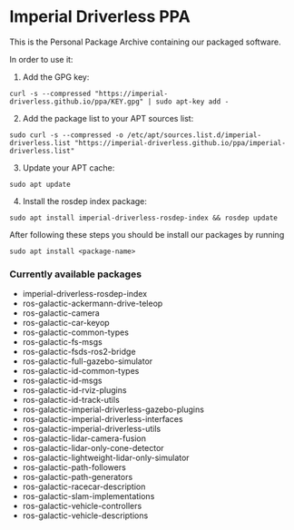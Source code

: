 # Imperial Driverless PPA

This is the Personal Package Archive containing our packaged software. 

In order to use it:

1. Add the GPG key:
```
curl -s --compressed "https://imperial-driverless.github.io/ppa/KEY.gpg" | sudo apt-key add -
```

2. Add the package list to your APT sources list:
``` 
sudo curl -s --compressed -o /etc/apt/sources.list.d/imperial-driverless.list "https://imperial-driverless.github.io/ppa/imperial-driverless.list"
```

3. Update your APT cache:
```
sudo apt update
```

4. Install the rosdep index package:
```
sudo apt install imperial-driverless-rosdep-index && rosdep update
```

After following these steps you should be install our packages by running
```
sudo apt install <package-name>
```

### Currently available packages <!-- do not change the title of this section, as the contents are automatically generated. Also, in order to add a section after this one changes are needed to update_packages.sh, as it deletes all lines after the section title -->
-  imperial-driverless-rosdep-index
-  ros-galactic-ackermann-drive-teleop
-  ros-galactic-camera
-  ros-galactic-car-keyop
-  ros-galactic-common-types
-  ros-galactic-fs-msgs
-  ros-galactic-fsds-ros2-bridge
-  ros-galactic-full-gazebo-simulator
-  ros-galactic-id-common-types
-  ros-galactic-id-msgs
-  ros-galactic-id-rviz-plugins
-  ros-galactic-id-track-utils
-  ros-galactic-imperial-driverless-gazebo-plugins
-  ros-galactic-imperial-driverless-interfaces
-  ros-galactic-imperial-driverless-utils
-  ros-galactic-lidar-camera-fusion
-  ros-galactic-lidar-only-cone-detector
-  ros-galactic-lightweight-lidar-only-simulator
-  ros-galactic-path-followers
-  ros-galactic-path-generators
-  ros-galactic-racecar-description
-  ros-galactic-slam-implementations
-  ros-galactic-vehicle-controllers
-  ros-galactic-vehicle-descriptions
